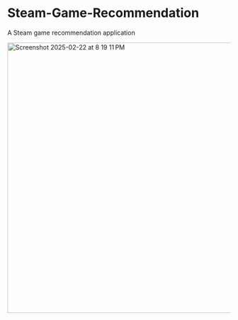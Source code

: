 # Steam-Game-Recommendation
A Steam game recommendation application

<img width="611" alt="Screenshot 2025-02-22 at 8 19 11 PM" src="https://github.com/user-attachments/assets/16a1e77d-3e17-4570-89e6-be7273fa4277" />
